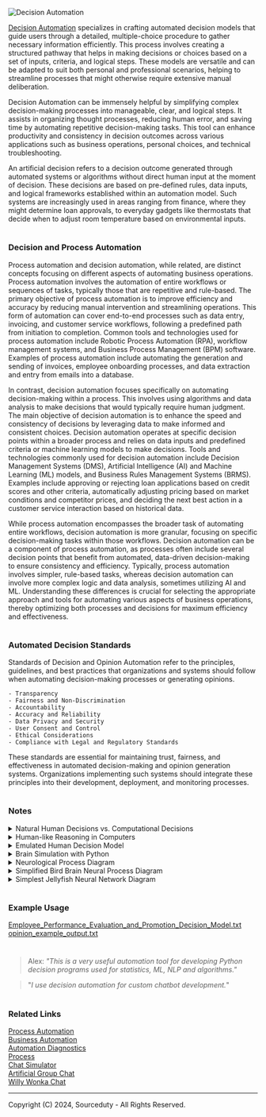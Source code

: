 ![Decision Automation](https://github.com/sourceduty/Decision_Automation/assets/123030236/9bfbf1fe-9143-4133-a619-c6c6a895053d)

[Decision Automation](https://chat.openai.com/g/g-yu3DyIRMI-decision-automation) specializes in crafting automated decision models that guide users through a detailed, multiple-choice procedure to gather necessary information efficiently. This process involves creating a structured pathway that helps in making decisions or choices based on a set of inputs, criteria, and logical steps. These models are versatile and can be adapted to suit both personal and professional scenarios, helping to streamline processes that might otherwise require extensive manual deliberation.

Decision Automation can be immensely helpful by simplifying complex decision-making processes into manageable, clear, and logical steps. It assists in organizing thought processes, reducing human error, and saving time by automating repetitive decision-making tasks. This tool can enhance productivity and consistency in decision outcomes across various applications such as business operations, personal choices, and technical troubleshooting.

An artificial decision refers to a decision outcome generated through automated systems or algorithms without direct human input at the moment of decision. These decisions are based on pre-defined rules, data inputs, and logical frameworks established within an automation model. Such systems are increasingly used in areas ranging from finance, where they might determine loan approvals, to everyday gadgets like thermostats that decide when to adjust room temperature based on environmental inputs.

#
### Decision and Process Automation

Process automation and decision automation, while related, are distinct concepts focusing on different aspects of automating business operations. Process automation involves the automation of entire workflows or sequences of tasks, typically those that are repetitive and rule-based. The primary objective of process automation is to improve efficiency and accuracy by reducing manual intervention and streamlining operations. This form of automation can cover end-to-end processes such as data entry, invoicing, and customer service workflows, following a predefined path from initiation to completion. Common tools and technologies used for process automation include Robotic Process Automation (RPA), workflow management systems, and Business Process Management (BPM) software. Examples of process automation include automating the generation and sending of invoices, employee onboarding processes, and data extraction and entry from emails into a database.

In contrast, decision automation focuses specifically on automating decision-making within a process. This involves using algorithms and data analysis to make decisions that would typically require human judgment. The main objective of decision automation is to enhance the speed and consistency of decisions by leveraging data to make informed and consistent choices. Decision automation operates at specific decision points within a broader process and relies on data inputs and predefined criteria or machine learning models to make decisions. Tools and technologies commonly used for decision automation include Decision Management Systems (DMS), Artificial Intelligence (AI) and Machine Learning (ML) models, and Business Rules Management Systems (BRMS). Examples include approving or rejecting loan applications based on credit scores and other criteria, automatically adjusting pricing based on market conditions and competitor prices, and deciding the next best action in a customer service interaction based on historical data.

While process automation encompasses the broader task of automating entire workflows, decision automation is more granular, focusing on specific decision-making tasks within those workflows. Decision automation can be a component of process automation, as processes often include several decision points that benefit from automated, data-driven decision-making to ensure consistency and efficiency. Typically, process automation involves simpler, rule-based tasks, whereas decision automation can involve more complex logic and data analysis, sometimes utilizing AI and ML. Understanding these differences is crucial for selecting the appropriate approach and tools for automating various aspects of business operations, thereby optimizing both processes and decisions for maximum efficiency and effectiveness.

#
### Automated Decision Standards

Standards of Decision and Opinion Automation refer to the principles, guidelines, and best practices that organizations and systems should follow when automating decision-making processes or generating opinions.

```
- Transparency
- Fairness and Non-Discrimination
- Accountability
- Accuracy and Reliability
- Data Privacy and Security
- User Consent and Control
- Ethical Considerations
- Compliance with Legal and Regulatory Standards
```

These standards are essential for maintaining trust, fairness, and effectiveness in automated decision-making and opinion generation systems. Organizations implementing such systems should integrate these principles into their development, deployment, and monitoring processes.

#
### Notes

<details><summary>Natural Human Decisions vs. Computational Decisions</summary>
<br>

### Natural Human Decisions:

Emotion and Intuition:

Influence: Human decisions are often influenced by emotions, intuition, and personal experiences.
Advantage: This allows for quick, gut-feeling decisions that can be effective in uncertain or high-stakes situations.
Disadvantage: Emotions can sometimes cloud judgment, leading to biased or irrational decisions.

Cognitive Biases:

Influence: Humans are prone to cognitive biases such as confirmation bias, anchoring, and availability heuristic.
Advantage: These biases can sometimes lead to fast and frugal heuristics that work well in everyday contexts.
Disadvantage: Biases can result in systematic errors and suboptimal decisions.

Contextual Understanding:

Influence: Humans can understand and interpret complex, nuanced contexts and social cues.
Advantage: This enables better handling of ambiguous or socially complex situations.
Disadvantage: It can be challenging to consistently and objectively analyze every detail due to the subjective nature of human interpretation.

Learning and Adaptability:

Influence: Humans learn from past experiences and adapt their decision-making processes over time.
Advantage: This ability to generalize from a few experiences to broader situations can be highly effective.
Disadvantage: Learning can be slow, and humans may resist changing deeply ingrained habits or beliefs.

### Computational Decisions:

Data-Driven Analysis:

Influence: Computational decisions are based on data and algorithms.
Advantage: This allows for the processing of vast amounts of information and identification of patterns that may be invisible to humans.
Disadvantage: The quality of the decision depends heavily on the quality and completeness of the data.

Consistency and Objectivity:

Influence: Algorithms make decisions based on predefined rules and logic, leading to consistent and objective outcomes.
Advantage: This removes emotional and subjective biases, ensuring repeatability and reliability.
Disadvantage: Algorithms can lack flexibility and may fail to account for nuances that fall outside the data or the programmed logic.

Scalability:

Influence: Computational systems can scale to handle complex and large-scale problems beyond human capability.
Advantage: This enables solving problems that require processing power and speed, such as real-time financial trading or climate modeling.
Disadvantage: Scaling issues may arise with the complexity of algorithms and the need for substantial computational resources.

Learning and Improvement:

Influence: Machine learning algorithms can improve over time through exposure to new data.
Advantage: They can identify patterns and make more accurate predictions as they learn from more data.
Disadvantage: Overfitting to specific datasets or lack of generalizability can be issues, and the learning process can sometimes be opaque (the "black box" problem).

Summary:

Human Decisions: Characterized by emotional and intuitive elements, contextual understanding, and the influence of cognitive biases. Humans excel in situations requiring empathy, creativity, and moral judgments but may struggle with consistency and objectivity.
Computational Decisions: Driven by data and algorithms, offering consistency, scalability, and objectivity. They are effective in handling large-scale, complex problems but can lack the flexibility and nuanced understanding inherent in human cognition.

Both human and computational decision-making processes have their strengths and weaknesses. In practice, the best outcomes often come from leveraging the strengths of both, using computational tools to enhance human decision-making capabilities.

<br>
</details>

<details><summary>Human-like Reasoning in Computers</summary>
<br>

Human decision-making inspires decisions in computers through various methodologies and principles that emulate human-like reasoning. One fundamental approach is rule-based systems, which reflect how humans often make decisions based on a set of rules or guidelines learned through experience. In computers, rule-based systems, or expert systems, use predefined rules derived from extensive domain knowledge to make decisions, ensuring consistency and reliability in outcomes.

Machine learning (ML) is another key area where human decision-making processes are mirrored. Just as humans learn from past experiences and adapt their decisions, machine learning algorithms enable computers to learn from data and improve their performance over time. Techniques such as supervised learning, unsupervised learning, and reinforcement learning allow computers to make predictions or decisions by identifying patterns in data, much like humans do.

Neural networks offer a more direct analogy to human brain function. The human brain, with its interconnected neurons, processes information and makes decisions in a complex yet efficient manner. Artificial neural networks (ANNs) mimic this structure and function, enabling deep learning, a subset of ML, to model intricate patterns and decision processes, thereby enhancing the computer’s ability to tackle complex tasks.

Fuzzy logic allows computers to handle situations with imprecise or uncertain information, similar to how humans often make decisions in ambiguous contexts. Instead of relying on binary true/false logic, fuzzy logic reasons with degrees of truth, making it particularly useful in control systems and other decision-making processes where input data is not clear-cut.

Genetic algorithms draw inspiration from human evolution and natural selection to find optimal solutions over generations. By employing evolutionary principles such as selection, crossover, and mutation, these algorithms evolve solutions over successive generations, improving their performance in solving optimization problems.

Heuristic methods provide practical solutions to complex problems when exact solutions are not feasible. Humans frequently use heuristics, or rules of thumb, to make quick and efficient decisions in complicated situations. Similarly, heuristic algorithms in computers offer approximate solutions that are often good enough for practical purposes, such as in search algorithms and optimization techniques.

Cognitive computing aims to simulate human thought processes in a computerized model, reflecting the human abilities of perception, reasoning, and problem-solving. Systems like IBM Watson utilize natural language processing, sentiment analysis, and other AI technologies to process information and make decisions in a manner akin to human cognition.

Bayesian networks model human decision-making under uncertainty by assessing probabilities and making decisions based on likelihoods and beliefs. These probabilistic models represent a set of variables and their conditional dependencies, allowing computers to reason with incomplete information and make informed decisions.

Reinforcement learning is inspired by the human learning process of trial and error, where feedback from the environment guides future actions. In computers, reinforcement learning algorithms enable learning through interactions with the environment, with rewards or penalties shaping the decision-making process. This approach is highly effective in applications such as robotics, game playing, and autonomous systems.

Finally, case-based reasoning systems emulate the human ability to solve new problems by recalling and adapting solutions from similar past experiences. By maintaining a library of past cases, these systems can address new problems by finding similar cases and adapting their solutions to the current context, enhancing the computer’s problem-solving capabilities.

These methodologies demonstrate how computers can be designed to emulate human decision-making processes, leveraging various aspects of human cognition and learning to enhance their decision-making capabilities.

<br>
</details>

<details><summary>Emulated Human Decision Model</summary>
<br>

```
+-------------------------------------------+
|        Human Emulation Decision Model     |
+-------------------------------------------+
|                  Inputs                   |
|  +----------------+  +------------------+ |
|  |   Text Input   |  |   Voice Input    | |
|  +----------------+  +------------------+ |
|  +----------------+  +------------------+ |
|  |  Visual Input  |  |  Sensor Input    | |
|  +----------------+  +------------------+ |
+-------------------------------------------+
|          Cognitive Processes              |
|  +----------------+  +------------------+ |
|  |  Perception    |  |     Memory       | |
|  +----------------+  +------------------+ |
|  +----------------+  +------------------+ |
|  |  Reasoning     |  |     Learning     | |
|  +----------------+  +------------------+ |
+-------------------------------------------+
|          Emotional Responses              |
|  +----------------+  +------------------+ |
|  |  Happiness     |  |     Sadness      | |
|  +----------------+  +------------------+ |
|  +----------------+  +------------------+ |
|  | Frustration    |  |   Other Emotions | |
|  +----------------+  +------------------+ |
+-------------------------------------------+
|          Behavioral Patterns              |
|  +----------------+  +------------------+ |
|  |    Habits      |  |   Adaptability   | |
|  +----------------+  +------------------+ |
+-------------------------------------------+
|          Social Interactions              |
|  +----------------+  +------------------+ |
|  | Communication  |  |     Empathy      | |
|  +----------------+  +------------------+ |
+-------------------------------------------+
|       Decision Trees and Logic            |
|  +--------------------------------------+ |
|  |  If-Then-Else Conditions             | |
|  +--------------------------------------+ |
+-------------------------------------------+
|          Learning Mechanisms              |
|  +----------------+  +------------------+ |
|  |  Machine       |  |   Feedback       | |
|  |  Learning      |  |   Loop           | |
|  +----------------+  +------------------+ |
+-------------------------------------------+
|          Interaction Flow                 |
|  +----------------+  +------------------+ |
|  | User Scenarios |  |   Dialogue       | |
|  |                |  |   Management     | |
|  +----------------+  +------------------+ |
+-------------------------------------------+
|           Implementation                  |
|  +----------------+  +------------------+ |
|  |  Integration   |  |   Monitoring     | |
|  |                |  |   Maintenance    | |
|  +----------------+  +------------------+ |
+-------------------------------------------+
```

This model provides a comprehensive framework for developing a human emulation decision model, covering all essential aspects from input processing to emotional modeling and social interactions. Each component is interconnected to simulate a holistic human-like decision-making process.

<br>
</details>

<details><summary>Brain Simulation with Python</summary>
<br>

Brain simulation is a rapidly advancing field that seeks to replicate the complex processes of the human brain within a computational framework. Python, with its extensive libraries and supportive community, is a popular choice for researchers and developers in this domain. Projects like the Blue Brain Project and OpenWorm have utilized Python to simulate neural networks and biological systems, leveraging its powerful libraries such as Numpy, SciPy, and TensorFlow. These libraries facilitate the handling of large datasets, complex mathematical operations, and machine learning algorithms necessary for simulating brain functions.

Python's versatility extends to creating detailed models of neuronal behavior and synaptic interactions. By using libraries like NEURON and Brian2, developers can simulate the electrical activity of neurons, enabling the study of brain dynamics at a cellular level. These simulations are crucial for understanding how neural circuits process information and for developing treatments for neurological disorders. Python's simplicity and readability make it accessible for neuroscientists who may not have a deep programming background but need to implement and modify intricate models.

Furthermore, Python's integration capabilities allow for the combination of brain simulations with other technologies, such as virtual reality and robotics. This integration enables researchers to create more comprehensive and interactive models of brain function. For instance, simulating sensory input and motor responses in a virtual environment can provide insights into how the brain coordinates perception and action. Python's ecosystem supports the development of these interdisciplinary applications, pushing the boundaries of what brain simulations can achieve in both research and practical applications.

<br>
</details>

<details><summary>Neurological Process Diagram</summary>
<br>

This is a simplified diagram of the neurological process involving neuron communication. Each step in the process is denoted by abbreviations and followed by definitions to streamline understanding and highlight the key components and stages involved in neural signal transmission.

#### Neurological Process Code

```
D → CB → AH → A → NR → AT → SV → SC → NB → PS → S (ES + IS) → T → D+ → R+ → H → SC (MS) or CC (no MS) → SI → NP
```

#### Definitions

- **D (Dendrites)**: Branch-like structures that receive signals from other neurons.
- **CB (Cell Body)**: The main part of the neuron that contains the nucleus and integrates incoming signals.
- **AH (Axon Hillock)**: The area where action potentials are initiated.
- **A (Axon)**: The long fiber that transmits electrical impulses away from the cell body.
- **NR (Nodes of Ranvier)**: Gaps in the myelin sheath where action potentials are regenerated.
- **AT (Axon Terminals)**: The ends of the axon that release neurotransmitters into the synapse.
- **SV (Synaptic Vesicles)**: Small sacs that contain neurotransmitters.
- **SC (Synaptic Cleft)**: The small gap between the presynaptic and postsynaptic neurons.
- **NB (Neurotransmitter Binding)**: The process of neurotransmitters attaching to receptors on the postsynaptic neuron.
- **PS (Postsynaptic)**: Refers to the neuron receiving the signal.
- **S (Summation)**: The process of integrating excitatory and inhibitory signals.
  - **ES (Excitatory Signals)**: Signals that make the neuron more likely to fire.
  - **IS (Inhibitory Signals)**: Signals that make the neuron less likely to fire.
- **T (Threshold)**: The critical level to which the membrane potential must be depolarized to initiate an action potential.
- **D+ (Depolarization)**: The process where the neuron becomes less negative, allowing the action potential to occur.
- **R+ (Repolarization)**: The process of restoring the negative charge inside the neuron after depolarization.
- **H (Hyperpolarization)**: The process where the membrane potential becomes more negative than the resting potential.
- **SC (Saltatory Conduction)**: The jumping of action potentials from one node of Ranvier to the next in myelinated neurons.
- **CC (Continuous Conduction)**: The propagation of action potentials along the entire length of the axon in unmyelinated neurons.
- **SI (Signal Integration)**: The process of the postsynaptic neuron integrating all incoming excitatory and inhibitory signals.
- **NP (Neuronal Plasticity)**: The ability of neurons to change in strength and form, based on experience and activity.

#### Shortform Code

To streamline the understanding of the complex neurological process, we simplified the neuroscience language terminology into a concise shortform code. Each step and component of neuron communication was assigned a brief abbreviation, making it easier to follow the sequence of events from signal reception to neuronal response. This approach reduces the cognitive load required to grasp the intricate details of neural signal transmission, allowing for a clearer and more accessible representation. The shortform code serves as a quick reference guide, encapsulating the essential elements of neuron structure, signal integration, action potential generation, propagation, synaptic transmission, and postsynaptic response in a simplified, easily understandable format.

#### Full Diagram

```
Dendrites → [Receive Signals] → Cell Body (Soma) → Axon Hillock → [Initiate Action Potential] → Axon 
→ Nodes of Ranvier → [Regenerate Action Potentials] → Axon Terminals 
→ Synaptic Vesicles → [Release Neurotransmitters] → Synaptic Cleft 
→ Postsynaptic Receptors → [Receive Neurotransmitters] → Postsynaptic Neuron → Summation of EPSPs and IPSPs 
→ [Action Potential Generation] → Saltatory Conduction (Myelinated) or Continuous Conduction (Unmyelinated) 
→ [Signal Propagation] → Postsynaptic Neuron → [Response]
```

#### Summary

The above code and definitions outline the fundamental process of how neurons receive, integrate, and transmit signals through the nervous system. Starting from the dendrites and ending with the postsynaptic response and neuronal plasticity, this expanded representation captures the essential steps of neural communication, providing a comprehensive overview of the entire process.

Replicating the human brain in a decision automation model is an extremely complex and currently unattainable goal. While we can simulate certain aspects of brain function and decision-making through artificial intelligence (AI) and machine learning (ML), the human brain's intricacies and capabilities are far beyond the reach of current technology.

<br>
</details>

<details><summary>Simplified Bird Brain Neural Process Diagram</summary>
<br>

Understanding the neural processes within a bird's brain, even in its simplest form, provides significant insights into how sensory information is processed, integrated, and transformed into motor actions. This report presents a detailed diagram of the simplest bird brain's neural network using a structured shortform code. By mapping the flow of information from sensory input to motor output, this diagram elucidates the fundamental mechanisms underlying bird cognition and behavior.

#### Neural Process Diagrams (Simplified Bird Brain)

```
+-----------------+
|  Input Neurons  |
+-----------------+
        |
        v
+-----------------------------+
| Primary Sensory Processing  |
+-----------------------------+
        |
        v
+-----------------------------+
| Higher Sensory Processing   |
+-----------------------------+
        |
        v
+-----------------+
|  Integration    |
+-----------------+
        |
        v
+-----------------+
| Motor Control   |
+-----------------+
        |
        v
+------------------------+
|  Motor Coordination    |
+------------------------+
        |
        v
+-----------------+
|  Motor Output   |
+-----------------+
        |
        v
+-----------------+
|    Muscles      |
+-----------------+
```

```
Neural Process Diagram (Simplified Bird Brain)
----------------------------------------------

Input Neurons
-------------
N1 (Sensory Neuron: Vision)  --> P1
N2 (Sensory Neuron: Hearing) --> P1
N3 (Sensory Neuron: Touch)   --> P1

Primary Sensory Processing
--------------------------
P1 (Optic Tectum)         --> H1, M1
P2 (Auditory Cortex)      --> H1, M1
P3 (Somatosensory Cortex) --> H1, M1

Higher Sensory Processing
-------------------------
H1 (Forebrain Neuron)     --> I1
H2 (Forebrain Neuron)     --> I1
H3 (Forebrain Neuron)     --> I1

Integration
-----------
I1 (Hyperpallium Neuron)  --> M1, M2

Motor Control
-------------
M1 (Motor Neuron: Planning)   --> C1, O1
M2 (Motor Neuron: Execution)  --> C1, O1

Motor Coordination
------------------
C1 (Cerebellum Neuron)   --> O1

Motor Output
------------
O1 (Motor Output Neuron) --> Muscles
```

#### Explanation of the Diagram

1. Input Neurons:
   
    - N1: Sensory neuron for vision.
    - N2: Sensory neuron for hearing.
    - N3: Sensory neuron for touch.
    - These neurons send information to primary sensory processing nodes (P1, P2, P3).

3. Primary Sensory Processing:
   
    - P1: Optic tectum neuron processes visual data.
    - P2: Auditory cortex neuron processes auditory data.
    - P3: Somatosensory cortex neuron processes tactile data.
    - These neurons send processed information to higher sensory processing neurons (H1, H2, H3) and motor control neurons (M1).

4. Higher Sensory Processing:
   
    - H1, H2, H3: Forebrain neurons that further process sensory information and send it to the integration neuron (I1).

5. Integration:
   
    - I1: Hyperpallium neuron integrates sensory information and sends commands to motor control neurons (M1, M2).

6. Motor Control:
   
    - M1: Motor neuron responsible for planning motor actions.
    - M2: Motor neuron responsible for executing motor actions.
    - These neurons communicate with the cerebellum (C1) for coordination and motor output neurons (O1).

7. Motor Coordination:
   
    - C1: Cerebellum neuron that fine-tunes motor actions.
    - Sends signals to motor output neurons (O1).

8. Motor Output:
   
    - O1: Motor output neuron that sends final motor commands to the muscles.

#### Summary

This is a detailed neural process diagram for a simplified bird brain using a structured shortform code. By breaking down the neural network into its fundamental components, we can see how sensory information is transformed into motor actions through a series of processing and integration steps. This model serves as a foundational understanding of the bird brain's neural mechanisms, highlighting the intricate yet streamlined pathways that govern basic cognitive and motor functions.

#### Expansion

The Simplified Bird Brain Neural Process Diagram can be expanded to include more detailed aspects of neural processing and additional components that play crucial roles in a bird's brain. For instance, within the sensory processing stages, we can incorporate specialized neurons that handle distinct features of sensory inputs, such as color detection in vision or frequency analysis in hearing. The higher sensory processing section can also be expanded to include more specific regions within the forebrain, each responsible for different aspects of sensory integration and cognitive processing. Furthermore, adding more detailed pathways for feedback loops, where information from motor outputs can be sent back to sensory and integration areas, would illustrate the brain's ability to refine and adjust actions based on real-time sensory feedback.

<br>
</details>

<details><summary>Simplest Jellyfish Neural Network Diagram</summary>
<br>

This is a neural network diagram for the simplest jellyfish, such as the Turritopsis dohrnii (commonly known as the immortal jellyfish), involves illustrating its basic nervous system. Jellyfish have a decentralized nerve net instead of a central nervous system. This nerve net controls their movements and basic functions.

1. **Sensory Cells**: Detect changes in the environment (e.g., light, chemicals, touch).
2. **Nerve Rings**: Coordinate movements and process sensory information.
3. **Nerve Net**: A diffuse network of interconnected neurons that span the body of the jellyfish.
4. **Motor Neurons**: Control the contraction of muscles for movement.

#### Neural Process Diagrams for the Simplest Jellyfish

```
                Sensory Cells
                     |
   --------------------------------
   |                              |
Nerve Ring                  Nerve Ring
   |                              |
   ------------------------------
   |                              |
   |       Nerve Net             |
   |                              |
   |            ---------------------
   |            |                   |
Motor Neurons   Motor Neurons   Motor Neurons
   |            |                   |
   |            |                   |
   |            |                   |
Muscles       Muscles             Muscles
```

#### Explanation

- **Sensory Cells**: These cells are distributed throughout the jellyfish's body and detect environmental stimuli.
- **Nerve Rings**: Two main nerve rings are typically located around the bell of the jellyfish, processing sensory information and coordinating movements.
- **Nerve Net**: This network consists of interconnected neurons that spread throughout the jellyfish’s body, facilitating communication between sensory cells, nerve rings, and motor neurons.
- **Motor Neurons**: These neurons send signals to the muscles, causing contractions that allow the jellyfish to swim.

This simplified diagram captures the essence of a jellyfish’s neural network, highlighting its decentralized and rudimentary nervous system.

<br>
</details>

#
### Example Usage

[Employee_Performance_Evaluation_and_Promotion_Decision_Model.txt](https://github.com/sourceduty/Decision_Automation/files/15380654/Employee_Performance_Evaluation_and_Promotion_Decision_Model.txt)
<br>
[opinion_example_output.txt](https://github.com/sourceduty/Decision_Automation/files/15440213/opinion_example_output.txt)

#

> Alex: *"This is a very useful automation tool for developing Python decision programs used for statistics, ML, NLP and algorithms."*

> "*I use decision automation for custom chatbot development.*"

#
### Related Links

[Process Automation](https://github.com/sourceduty/Process_Automation)
<br>
[Business Automation](https://github.com/sourceduty/Business_Automation)
<br>
[Automation Diagnostics](https://chat.openai.com/g/g-gWvEGpNAa-automation-diagnostics)
<br>
[Process](https://github.com/sourceduty/Process)
<br>
[Chat Simulator](https://github.com/sourceduty/Chat_Simulator)
<br>
[Artificial Group Chat](https://github.com/sourceduty/Artificial_Group_Chat)
<br>
[Willy Wonka Chat](https://github.com/sourceduty/Willy_Wonka_Chat)

***
Copyright (C) 2024, Sourceduty - All Rights Reserved.

